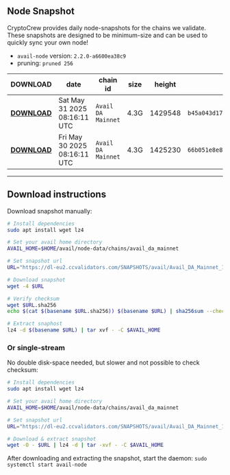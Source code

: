 ## Node Snapshot
CryptoCrew provides daily node-snapshots for the chains we validate. These snapshots are designed to be minimum-size and can be used to quickly sync your own node!  
 
- `avail-node` version: `2.2.0-a6600ea38c9`
- pruning: `pruned 256`
 
| DOWNLOAD | date | chain id | size | height | checksum |
| -------- | ---- | -------- | ---- | ------ | -------- |
| **[DOWNLOAD](https://dl-eu2.ccvalidators.com/SNAPSHOTS/avail/Avail_DA_Mainnet_1429548.tar.lz4)** | Sat May 31 2025 08:16:11 UTC | `Avail DA Mainnet` | 4.3G | 1429548 | `b45a043d17bbeb6ffe96e9f029ccd1b222cfcbf4b33cac00898818fe08c7e5b3` |
| **[DOWNLOAD](https://dl-eu2.ccvalidators.com/SNAPSHOTS/avail/Avail_DA_Mainnet_1425230.tar.lz4)** | Fri May 30 2025 08:16:11 UTC | `Avail DA Mainnet` | 4.3G | 1425230 | `66b051e8e8a9f7ac9bf81aaef7c79016adfd88b3832c95ccbbe84eab3ce024bd` |
---

## Download instructions
Download snapshot manually:
```sh
# Install dependencies
sudo apt install wget lz4

# Set your avail home directory
AVAIL_HOME=$HOME/avail/node-data/chains/avail_da_mainnet

# Set snapshot url
URL="https://dl-eu2.ccvalidators.com/SNAPSHOTS/avail/Avail_DA_Mainnet_1429548.tar.lz4"

# Download snapshot
wget -4 $URL

# Verify checksum
wget $URL.sha256
echo $(cat $(basename $URL.sha256)) $(basename $URL) | sha256sum --check

# Extract snaphost
lz4 -d $(basename $URL) | tar xvf - -C $AVAIL_HOME
```

### Or single-stream
No double disk-space needed, but slower and not possible to check checksum:
```sh
# Install dependencies
sudo apt install wget lz4

# Set your avail home directory
AVAIL_HOME=$HOME/avail/node-data/chains/avail_da_mainnet

# Set snapshot url
URL="https://dl-eu2.ccvalidators.com/SNAPSHOTS/avail/Avail_DA_Mainnet_1429548.tar.lz4"

# Download & extract snapshot
wget -O - $URL | lz4 -d | tar -xvf - -C $AVAIL_HOME
```

After downloading and extracting the snapshot, start the daemon: `sudo systemctl start avail-node`
